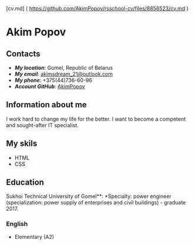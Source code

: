 [cv.md] ( https://github.com/AkimPopov/rsschool-cv/files/8856523/cv.md )


# Akim Popov
## Contacts
- ***My location***: Gomel, Republic of Belarus
- ***My email***: akimsdream_21@outlook.com
- ***My phone***: +375(44)736-60-96
- ***Account GitHub***: [AkimPopov](https://github.com/AkimPopov)
## Information about me
I work hard to change my life for the better.  I want to become a competent and sought-after IT specialist.
## My skils
- HTML
- CSS
## Education
Sukhoi Technical University of Gomel**: *Specialty: power engineer (specialization: power supply of enterprises and civil buildings) - graduate 2017.
### English
- Elementary (A2)

